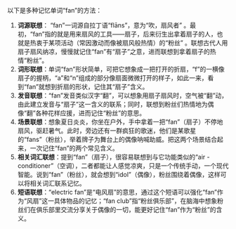以下是多种记忆单词“fan”的方法：
1. **词源联想**： “fan”一词源自拉丁语“flāns”，意为“吹，扇风者” 。最初，“fan”指的就是用来扇风的工具——扇子，后来衍生出拿着扇子的人，也就是热衷于某项活动（常因激动而像被扇风般热情）的“粉丝” 。联想古代人用扇子扇风纳凉，慢慢就记住“fan”有“扇子”之意，进而联想到拿着扇子的热情“粉丝”。
2. **词形联想**：单词“fan”形状简单，可把它想象成一把打开的折扇，“f”的一横像扇子的握柄，“a”和“n”组成的部分像扇面微微打开的样子，如此一来，看到“fan”就想到折扇的形状，记住其“扇子”含义。
3. **发音联想**：“fan”发音类似汉字“翻”，可以想象用扇子扇风时，空气被“翻”动，由此建立发音与“扇子”这一含义的联系；同时，联想到粉丝们热情地为偶像“翻”各种花样应援，进而记住“粉丝”的意思。
4. **场景联想**：想象夏日炎炎，你坐在户外，手中拿着一把“fan”（扇子）不停地扇风，驱赶暑气。此时，旁边还有一群疯狂的歌迷，他们是某歌星的“fans”（粉丝），举着牌子为舞台上的偶像呐喊助威。把这两个场景结合起来，一次记住“fan”的两个常见含义。
5. **相关词汇联想**：提到“fan”（扇子），很容易联想到与它功能类似的“air - conditioner”（空调），二者都能让人感觉凉爽，只是一个传统手动，一个现代智能。说到“fan”（粉丝），就会想到“idol”（偶像），粉丝围绕着偶像，这样可以将相关词汇联系记忆。
6. **短语联想**：“electric fan”是“电风扇”的意思，通过这个短语可以强化“fan”作为“风扇”这一具体物品的记忆；“fan club”指“粉丝俱乐部”，在脑海中想象粉丝们在俱乐部里交流分享关于偶像的一切，能更好记住“fan”作为“粉丝”的含义。 